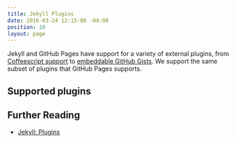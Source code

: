 ```yaml
---
title: Jekyll Plugins
date: 2016-03-24 12:15:00 -04:00
position: 10
layout: page
---
```


Jekyll and GitHub Pages have support for a variety of external plugins, from [Coffeescript support](https://github.com/jekyll/jekyll-coffeescript) to [embeddable GitHub Gists](https://github.com/jekyll/jekyll-gist). We support the same subset of plugins that GitHub Pages supports.

## Supported plugins

<ul class="supported-plugins"></ul>

## Further Reading

- [Jekyll: Plugins](https://jekyllrb.com/docs/plugins/)
